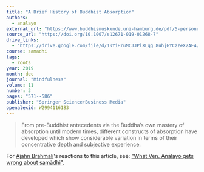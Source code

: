 ```yaml
---
title: "A Brief History of Buddhist Absorption"
authors:
  - analayo
external_url: "https://www.buddhismuskunde.uni-hamburg.de/pdf/5-personen/analayo/briefhistoryjhana.pdf"
source_url: "https://doi.org/10.1007/s12671-019-01268-7"
drive_links:
  - "https://drive.google.com/file/d/1sYiHruMCJJPlXLqg_8uhjGYCzzeX2AF4/view?usp=drivesdk"
course: samadhi
tags:
  - roots
year: 2019
month: dec
journal: "Mindfulness"
volume: 11
number: 3
pages: "571--586"
publisher: "Springer Science+Business Media"
openalexid: W2994116183
---
```


> From pre-Buddhist antecedents via the Buddha’s own mastery of absorption until
modern times, different constructs of absorption have developed which show considerable variation in terms of their concentrative depth and subjective experience.

For [Ajahn Brahmali](/authors/brahmali)'s reactions to this article, see: ["What Ven. Anālayo gets wrong about samādhi"](https://discourse.suttacentral.net/t/what-ven-analayo-gets-wrong-about-samadhi-a-review-of-a-brief-history-of-buddhist-absorption/33175?u=khemarato.bhikkhu).
